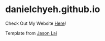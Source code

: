 # danielchyeh.github.io

Check Out My Website [Here](https://danielchyeh.github.io/)! 

Template from [Jason Lai](http://graduatestudents.ucmerced.edu/wlai24/)
